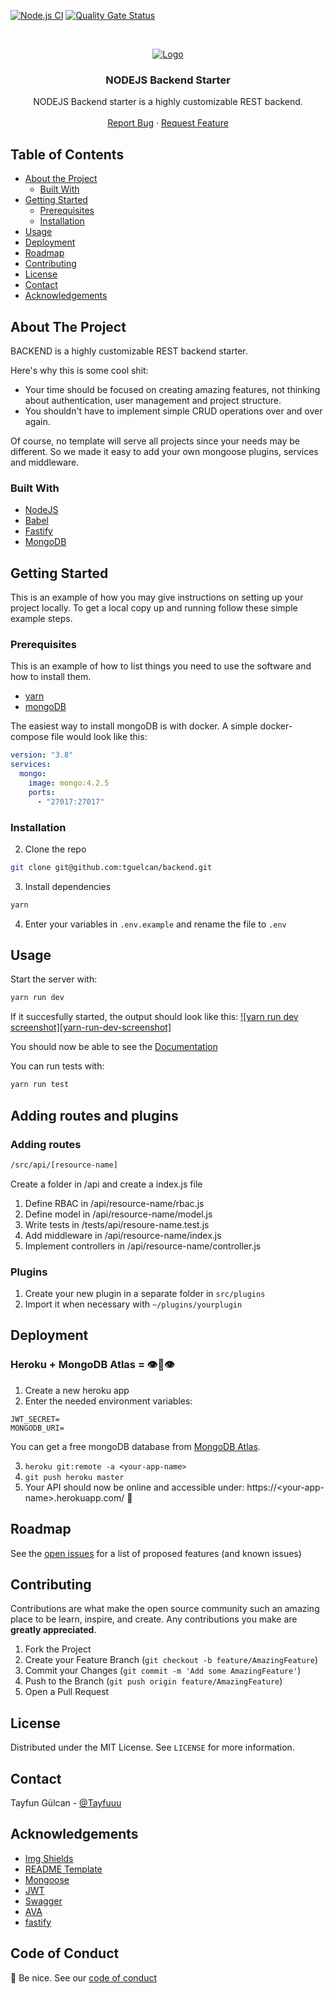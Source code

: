 [![Node.js CI](https://github.com/tguelcan/backend/actions/workflows/test-ci.yml/badge.svg?branch=master)](https://github.com/tguelcan/backend/actions/workflows/test-ci.yml)
[![Quality Gate Status](https://sonarcloud.io/api/project_badges/measure?project=tguelcan_backend&metric=alert_status)](https://sonarcloud.io/dashboard?id=tguelcan_backend)

<!-- PROJECT LOGO -->
<br />
<p align="center">
  <a href="https://github.com/tguelcan/restexpress">
    <img src="https://fontmeme.com/permalink/210912/b1e8e8d0aa7e65dfe082cd94202d998c.png" alt="Logo">
  </a>

  <h3 align="center">NODEJS Backend Starter</h3>

  <p align="center">
    NODEJS Backend starter is a highly customizable REST backend.
    <br />
    <br />
    <a href="https://github.com/tguelcan/backend/issues">Report Bug</a>
    ·
    <a href="https://github.com/tguelcan/backend/issues">Request Feature</a>
  </p>

</p>

<!-- TABLE OF CONTENTS -->

## Table of Contents

- [About the Project](#about-the-project)
  - [Built With](#built-with)
- [Getting Started](#getting-started)
  - [Prerequisites](#prerequisites)
  - [Installation](#installation)
- [Usage](#usage)
- [Deployment](#usage)
- [Roadmap](#roadmap)
- [Contributing](#contributing)
- [License](#license)
- [Contact](#contact)
- [Acknowledgements](#acknowledgements)

<!-- ABOUT THE PROJECT -->

## About The Project

BACKEND is a highly customizable REST backend starter.

Here's why this is some cool shit:

- Your time should be focused on creating amazing features, not thinking about authentication, user management and project structure.
- You shouldn't have to implement simple CRUD operations over and over again.

Of course, no template will serve all projects since your needs may be different. So we made it easy to add your own mongoose plugins, services and middleware.

### Built With

- [NodeJS](https://nodejs.org)
- [Babel](https://babeljs.io)
- [Fastify](https://www.fastify.io)
- [MongoDB](https://mongodb.com)

<!-- GETTING STARTED -->

## Getting Started

This is an example of how you may give instructions on setting up your project locally.
To get a local copy up and running follow these simple example steps.

### Prerequisites

This is an example of how to list things you need to use the software and how to install them.

- [yarn](https://classic.yarnpkg.com/en/docs/install/#debian-stable)
- [mongoDB](https://docs.mongodb.com/manual/installation/)

The easiest way to install mongoDB is with docker. A simple docker-compose file would look like this:

```yml
version: "3.8"
services:
  mongo:
    image: mongo:4.2.5
    ports:
      - "27017:27017"
```

### Installation

2. Clone the repo

```sh
git clone git@github.com:tguelcan/backend.git
```

3. Install dependencies

```sh
yarn
```

4. Enter your variables in `.env.example` and rename the file to `.env`

<!-- USAGE EXAMPLES -->

## Usage

Start the server with:

```sh
yarn run dev
```

If it succesfully started, the output should look like this:
[![yarn run dev screenshot][yarn-run-dev-screenshot]](http://0.0.0.0:8080)

You should now be able to see the [Documentation](http://0.0.0.0:8080/docs)

You can run tests with:

```sh
yarn run test
```

## Adding routes and plugins

### Adding routes

```sh
/src/api/[resource-name]
```

Create a folder in /api and create a index.js file

1. Define RBAC in /api/resource-name/rbac.js
2. Define model in /api/resource-name/model.js
3. Write tests in /tests/api/resoure-name.test.js
4. Add middleware in /api/resource-name/index.js
5. Implement controllers in /api/resource-name/controller.js

### Plugins

1. Create your new plugin in a separate folder in `src/plugins`
2. Import it when necessary with `~/plugins/yourplugin`

<!-- Deployment -->

## Deployment

### Heroku + MongoDB Atlas = 👁👄👁

1. Create a new heroku app
2. Enter the needed environment variables:

```
JWT_SECRET=
MONGODB_URI=
```

You can get a free mongoDB database from [MongoDB Atlas](https://www.mongodb.com/cloud/atlas).

3. `heroku git:remote -a <your-app-name>`
4. `git push heroku master`
5. Your API should now be online and accessible under: https://\<your-app-name>.herokuapp.com/ 🥳

<!-- ROADMAP -->

## Roadmap

See the [open issues](https://github.com/tguelcan/backend/issues) for a list of proposed features (and known issues)

<!-- CONTRIBUTING -->

## Contributing

Contributions are what make the open source community such an amazing place to be learn, inspire, and create. Any contributions you make are **greatly appreciated**.

1. Fork the Project
2. Create your Feature Branch (`git checkout -b feature/AmazingFeature`)
3. Commit your Changes (`git commit -m 'Add some AmazingFeature'`)
4. Push to the Branch (`git push origin feature/AmazingFeature`)
5. Open a Pull Request

<!-- LICENSE -->

## License

Distributed under the MIT License. See `LICENSE` for more information.

<!-- CONTACT -->

## Contact

Tayfun Gülcan - [@Tayfuuu](https://twitter.com/Tayfuuu)

<!-- ACKNOWLEDGEMENTS -->

## Acknowledgements

- [Img Shields](https://shields.io)
- [README Template](https://github.com/othneildrew/Best-README-Template)
- [Mongoose](https://github.com/Automattic/mongoose)
- [JWT](https://jwt.io/)
- [Swagger](https://swagger.io)
- [AVA](https://github.com/avajs/ava)
- [fastify](https://www.fastify.io)

## Code of Conduct

👋 Be nice. See our [code of conduct](CONDUCT.md)
